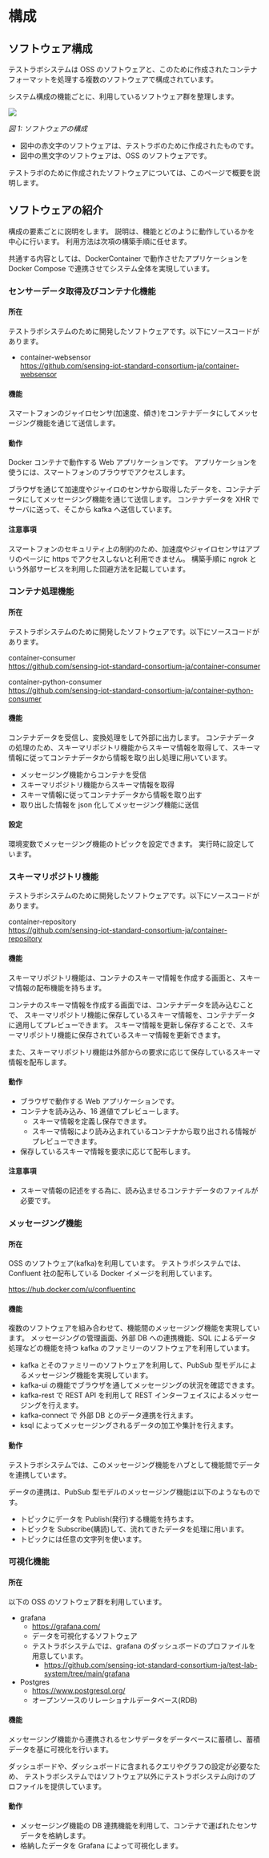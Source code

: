 # 構成

## ソフトウェア構成

テストラボシステムは OSS のソフトウェアと、このために作成されたコンテナフォーマットを処理する複数のソフトウェアで構成されています。

システム構成の機能ごとに、利用しているソフトウェア群を整理します。

![](./software.drawio.png)

_図 1: ソフトウェアの構成_

- 図中の赤文字のソフトウェアは、テストラボのために作成されたものです。
- 図中の黒文字のソフトウェアは、OSS のソフトウェアです。

テストラボのために作成されたソフトウェアについては、このページで概要を説明します。

## ソフトウェアの紹介

構成の要素ごとに説明をします。
説明は、機能とどのように動作しているかを中心に行います。
利用方法は次項の構築手順に任せます。

共通する内容としては、DockerContainer で動作させたアプリケーションを Docker Compose で連携させてシステム全体を実現しています。

### センサーデータ取得及びコンテナ化機能

#### 所在

テストラボシステムのために開発したソフトウェアです。以下にソースコードがあります。

- container-websensor  
  https://github.com/sensing-iot-standard-consortium-ja/container-websensor

#### 機能

スマートフォンのジャイロセンサ(加速度、傾き)をコンテナデータにしてメッセージング機能を通じて送信します。

#### 動作

Docker コンテナで動作する Web アプリケーションです。
アプリケーションを使うには、スマートフォンのブラウザでアクセスします。

ブラウザを通じて加速度やジャイロのセンサから取得したデータを、コンテナデータにしてメッセージング機能を通じて送信します。
コンテナデータを XHR でサーバに送って、そこから kafka へ送信しています。

#### 注意事項

スマートフォンのセキュリティ上の制約のため、加速度やジャイロセンサはアプリのページに https でアクセスしないと利用できません。
構築手順に ngrok という外部サービスを利用した回避方法を記載しています。

### コンテナ処理機能

#### 所在

テストラボシステムのために開発したソフトウェアです。以下にソースコードがあります。

container-consumer  
https://github.com/sensing-iot-standard-consortium-ja/container-consumer

container-python-consumer  
https://github.com/sensing-iot-standard-consortium-ja/container-python-consumer

#### 機能

コンテナデータを受信し、変換処理をして外部に出力します。
コンテナデータの処理のため、スキーマリポジトリ機能からスキーマ情報を取得して、スキーマ情報に従ってコンテナデータから情報を取り出し処理に用いています。

- メッセージング機能からコンテナを受信
- スキーマリポジトリ機能からスキーマ情報を取得
- スキーマ情報に従ってコンテナデータから情報を取り出す
- 取り出した情報を json 化してメッセージング機能に送信

#### 設定

環境変数でメッセージング機能のトピックを設定できます。
実行時に設定しています。

### スキーマリポジトリ機能

テストラボシステムのために開発したソフトウェアです。以下にソースコードがあります。

container-repository  
https://github.com/sensing-iot-standard-consortium-ja/container-repository

#### 機能

スキーマリポジトリ機能は、コンテナのスキーマ情報を作成する画面と、スキーマ情報の配布機能を持ちます。

コンテナのスキーマ情報を作成する画面では、コンテナデータを読み込むことで、
スキーマリポジトリ機能に保存しているスキーマ情報を、コンテナデータに適用してプレビューできます。
スキーマ情報を更新し保存することで、スキーマリポジトリ機能に保存されているスキーマ情報を更新できます。

また、スキーマリポジトリ機能は外部からの要求に応じて保存しているスキーマ情報を配布します。

#### 動作

- ブラウザで動作する Web アプリケーションです。
- コンテナを読み込み、16 進値でプレビューします。
  - スキーマ情報を定義し保存できます。
  - スキーマ情報により読み込まれているコンテナから取り出される情報がプレビューできます。
- 保存しているスキーマ情報を要求に応じて配布します。

#### 注意事項

- スキーマ情報の記述をする為に、読み込ませるコンテナデータのファイルが必要です。

### メッセージング機能

#### 所在

OSS のソフトウェア(kafka)を利用しています。
テストラボシステムでは、Confluent 社の配布している Docker イメージを利用しています。

https://hub.docker.com/u/confluentinc

#### 機能

複数のソフトウェアを組み合わせて、機能間のメッセージング機能を実現しています。
メッセージングの管理画面、外部 DB への連携機能、SQL によるデータ処理などの機能を持つ kafka のファミリーのソフトウェアを利用しています。

- kafka とそのファミリーのソフトウェアを利用して、PubSub 型モデルによるメッセージング機能を実現しています。
- kafka-ui の機能でブラウザを通してメッセージングの状況を確認できます。
- kafka-rest で REST API を利用して REST インターフェイスによるメッセージングを行えます。
- kafka-connect で 外部 DB とのデータ連携を行えます。
- ksql によってメッセージングされるデータの加工や集計を行えます。

#### 動作

テストラボシステムでは、このメッセージング機能をハブとして機能間でデータを連携しています。

データの連携は、PubSub 型モデルのメッセージング機能は以下のようなものです。

- トピックにデータを Publish(発行)する機能を持ちます。
- トピックを Subscribe(購読)して、流れてきたデータを処理に用います。
- トピックには任意の文字列を使います。

### 可視化機能

#### 所在

以下の OSS のソフトウェア群を利用しています。

- grafana
  - https://grafana.com/
  - データを可視化するソフトウェア
  - テストラボシステムでは、grafana のダッシュボードのプロファイルを用意しています。
    - https://github.com/sensing-iot-standard-consortium-ja/test-lab-system/tree/main/grafana
- Postgres
  - https://www.postgresql.org/
  - オープンソースのリレーショナルデータベース(RDB)

#### 機能

メッセージング機能から連携されるセンサデータをデータベースに蓄積し、蓄積データを基に可視化を行います。

ダッシュボードや、ダッシュボードに含まれるクエリやグラフの設定が必要なため、
テストラボシステムではソフトウェア以外にテストラボシステム向けのプロファイルを提供しています。

#### 動作

- メッセージング機能の DB 連携機能を利用して、コンテナで運ばれたセンサデータを格納します。
- 格納したデータを Grafana によって可視化します。
